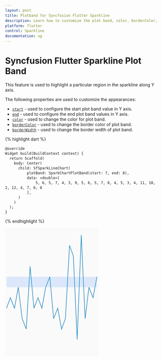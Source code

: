 ```yaml
---
layout: post
title: Plotband for Syncfusion Flutter Sparkline
description: Learn how to customize the plot band, color, borderColor, borderWidth of the Syncfusion Flutter Sparkline Chart.
platform: flutter
control: Sparkline
documentation: ug
---
```


# Syncfusion Flutter Sparkline Plot Band 

This feature is used to highlight a particular region in the sparkline along Y axis.

The following properties are used to customize the appearances:
* [`start`]() - used to configure the start plot band value in Y axis.
* [`end`]() - used to configure the end plot band values in Y axis.
* [`color`]() - used to change the color for plot band.
* [`borderColor`]() - used to change the border color of plot band.
* [`borderWidth`]() - used to change the border width of plot band.

{% highlight dart %} 

    @override
    Widget build(BuildContext context) {
      return Scaffold(
        body: Center(
          child: SfSparkLineChart(
              plotBand: SparkChartPlotBand(start: 7, end: 8),
              data: <double>[
                  5, 6, 5, 7, 4, 3, 9, 5, 6, 5, 7, 8, 4, 5, 3, 4, 11, 10, 2, 12, 4, 7, 6, 8
              ],
          )
        )
      );
    }

{% endhighlight %}

![Sparkline plot band](images/plotband/spark-plotband.png)
